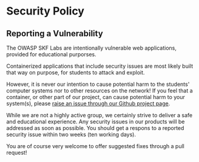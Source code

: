 # Security Policy

## Reporting a Vulnerability

The OWASP SKF Labs are intentionally vulnerable web applications, provided for educational purporses. 

Containerized applications that include security issues are most likely built that way on purpose, for students to attack and exploit.

However, it is never our intention to cause potential harm to the students' computer systems nor to other resources on the network! If you feel that a container, or other part of our project, can cause potential harm to your system(s), please [raise an issue through our Github project page](https://github.com/blabla1337/skf-labs/issues).

While we are not a highly active group, we certainly strive to deliver a safe and educational experience. Any security issues in our products will be addressed as soon as possible. You should get a respons to a reported security issue within two weeks (ten working days).

You are of course very welcome to offer suggested fixes through a pull request!

